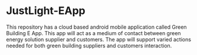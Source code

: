 # JustLight-EApp
This repository has a cloud based android mobile application called Green Building E App. This app will act as a medium of contact between green energy solution supplier and customers. The app will support varied actions needed for both green building suppliers and customers interaction.

